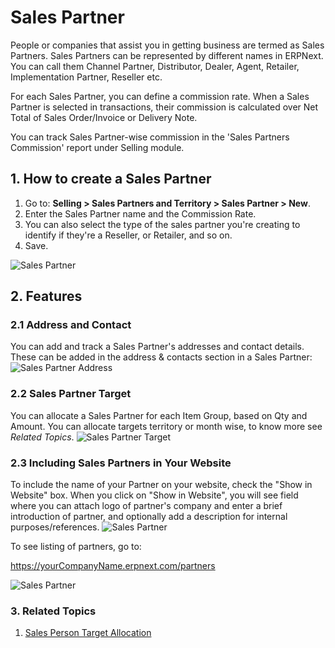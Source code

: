 <!-- add-breadcrumbs -->
# Sales Partner

People or companies that assist you in getting business are termed as Sales Partners. Sales Partners can be represented by different names in ERPNext. You can call them Channel Partner, Distributor, Dealer, Agent, Retailer, Implementation Partner, Reseller etc.

For each Sales Partner, you can define a commission rate. When a Sales Partner is selected in transactions, their commission is calculated over Net Total of Sales Order/Invoice or Delivery Note.

You can track Sales Partner-wise commission in the 'Sales Partners Commission' report under Selling module.

## 1. How to create a Sales Partner
1. Go to: **Selling > Sales Partners and Territory > Sales Partner > New**.
2. Enter the Sales Partner name and the Commission Rate.
3. You can also select the type of the sales partner you're creating to identify if they're a Reseller, or Retailer, and so on.
4. Save.
<img class="screenshot" alt="Sales Partner" src="{{docs_base_url}}/assets/img/selling/sales-partner.png">

## 2. Features
### 2.1 Address and Contact
You can add and track a Sales Partner's addresses and contact details. These can be added in the address & contacts section in a Sales Partner:
<img class="screenshot" alt="Sales Partner Address" src="{{docs_base_url}}/assets/img/selling/sales-partner-address.png">

### 2.2 Sales Partner Target
You can allocate a Sales Partner for each Item Group, based on Qty and Amount. You can allocate targets territory or month wise, to know more see *Related Topics*.
<img class="screenshot" alt="Sales Partner Target" src="{{docs_base_url}}/assets/img/selling/sales-partner-target.png">

### 2.3 Including Sales Partners in Your Website
To include the name of your Partner on your website, check the "Show in
Website" box. When you click on "Show in Website", you will see field where you can attach logo of partner's company and enter a brief introduction of partner, and optionally add a description for internal purposes/references.
<img class="screenshot" alt="Sales Partner" src="{{docs_base_url}}/assets/img/selling/sales-partner-website.png">

To see listing of partners, go to:

https://yourCompanyName.erpnext.com/partners

<img class="screenshot" alt="Sales Partner" src="{{docs_base_url}}/assets/img/crm/sales-partner-listing.png">

### 3. Related Topics
1. [Sales Person Target Allocation](/docs/user/manual/en/selling/sales-person-target-allocation)
